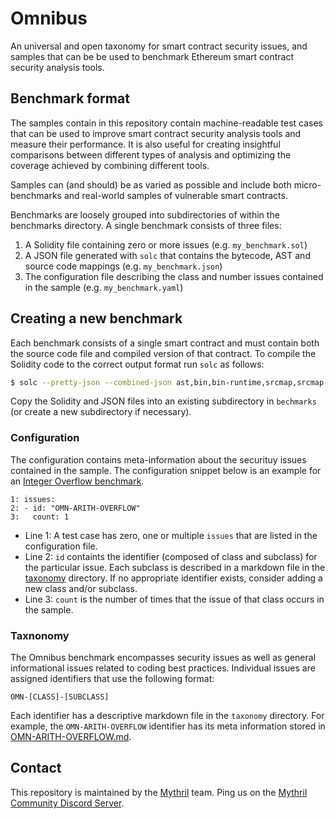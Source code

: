 # Omnibus

An universal and open taxonomy for smart contract security issues, and samples that can be be used to benchmark Ethereum smart contract security analysis tools.

## Benchmark format

The samples contain in this repository contain machine-readable test cases that can be used to improve smart contract security analysis tools and measure their performance. It is also useful for creating insightful comparisons between different types of analysis and optimizing the coverage achieved by combining different tools.

Samples can (and should) be as varied as possible and include both micro-benchmarks and real-world samples of vulnerable smart contracts.

Benchmarks are loosely grouped into subdirectories of within the benchmarks directory. A single benchmark consists of three files:

1. A Solidity file containing zero or more issues (e.g. `my_benchmark.sol`)
2. A JSON file generated with `solc` that contains the bytecode, AST and source code mappings (e.g. `my_benchmark.json`)
3. The configuration file describing the class and number issues contained in the sample (e.g. `my_benchmark.yaml`)

## Creating a new benchmark

Each benchmark consists of a single smart contract and must contain both the source code file and compiled version of that contract. To compile the Solidity code to the correct output format run `solc` as follows:


```bash
$ solc --pretty-json --combined-json ast,bin,bin-runtime,srcmap,srcmap-runtime my_benchmark.sol > my_benchmark.json
```

Copy the Solidity and JSON files into an existing subdirectory in `bechmarks` (or create a new subdirectory if necessary). 

### Configuration

The configuration contains meta-information about the securituy issues contained in the sample. The configuration snippet below is an example for an [Integer Overflow benchmark](./benchmarks/integer_overflow_and_underflow/). 

```
1: issues:
2: - id: "OMN-ARITH-OVERFLOW"
3:   count: 1
```

- Line 1: A test case has zero, one or multiple `issues` that are listed in the configuration file.
- Line 2: `id` containts the identifier (composed of class and subclass) for the particular issue. Each subclass is described in a markdown file in the [taxonomy](./taxonomy) directory. If no appropriate identifier exists, consider adding a new class and/or subclass.
- Line 3: `count` is the number of times that the issue of that class occurs in the sample.

### Taxnonomy

The Omnibus benchmark encompasses security issues as well as general informational issues related to coding best practices. Individual issues are assigned identifiers that use the following format: 

```
OMN-[CLASS]-[SUBCLASS]
```

Each identifier has a descriptive markdown file in the `taxonomy` directory. For example, the `OMN-ARITH-OVERFLOW` identifier has its meta information stored in [OMN-ARITH-OVERFLOW.md](./taxonomy/OMN-ARITH-OVERFLOW.md).

## Contact

This repository is maintained by the [Mythril](https://mythril.ai) team. Ping us on the [Mythril Community Discord Server](https://discord.gg/kktn8Wt).

